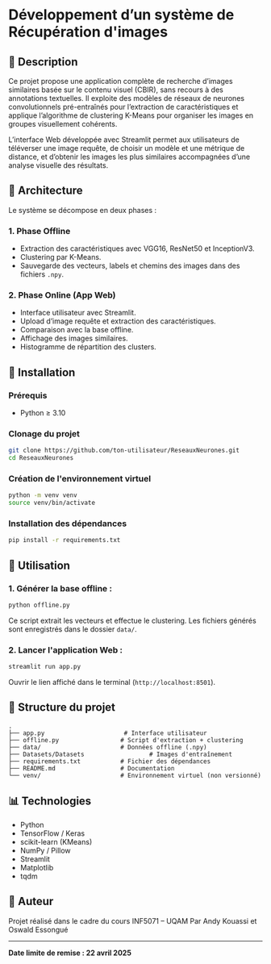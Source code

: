 # Développement d’un système de Récupération d'images 

## 📌 Description
Ce projet propose une application complète de recherche d’images similaires basée sur le contenu visuel (CBIR), sans recours à des annotations textuelles. Il exploite des modèles de réseaux de neurones convolutionnels pré-entraînés pour l’extraction de caractéristiques et applique l’algorithme de clustering K-Means pour organiser les images en groupes visuellement cohérents.

L’interface Web développée avec Streamlit permet aux utilisateurs de téléverser une image requête, de choisir un modèle et une métrique de distance, et d’obtenir les images les plus similaires accompagnées d’une analyse visuelle des résultats.

## 🧱 Architecture
Le système se décompose en deux phases :

### 1. Phase Offline
- Extraction des caractéristiques avec VGG16, ResNet50 et InceptionV3.
- Clustering par K-Means.
- Sauvegarde des vecteurs, labels et chemins des images dans des fichiers `.npy`.

### 2. Phase Online (App Web)
- Interface utilisateur avec Streamlit.
- Upload d’image requête et extraction des caractéristiques.
- Comparaison avec la base offline.
- Affichage des images similaires.
- Histogramme de répartition des clusters.

## 🚀 Installation

### Prérequis
- Python ≥ 3.10

### Clonage du projet
```bash
git clone https://github.com/ton-utilisateur/ReseauxNeurones.git
cd ReseauxNeurones
```

### Création de l'environnement virtuel
```bash
python -m venv venv
source venv/bin/activate
```

### Installation des dépendances
```bash
pip install -r requirements.txt
```

## 🧪 Utilisation

### 1. Générer la base offline :
```bash
python offline.py
```
Ce script extrait les vecteurs et effectue le clustering. Les fichiers générés sont enregistrés dans le dossier `data/`.

### 2. Lancer l'application Web :
```bash
streamlit run app.py
```
Ouvrir le lien affiché dans le terminal (`http://localhost:8501`).

## 📂 Structure du projet
```
.
├── app.py                      # Interface utilisateur
├── offline.py                 # Script d'extraction + clustering
├── data/                      # Données offline (.npy)
├── Datasets/Datasets                  # Images d'entraînement
├── requirements.txt           # Fichier des dépendances
├── README.md                  # Documentation
└── venv/                      # Environnement virtuel (non versionné)
```

## 📊 Technologies
- Python
- TensorFlow / Keras
- scikit-learn (KMeans)
- NumPy / Pillow
- Streamlit
- Matplotlib
- tqdm

## 👤 Auteur
Projet réalisé dans le cadre du cours INF5071 – UQAM
Par Andy Kouassi et Oswald Essongué

---

**Date limite de remise : 22 avril 2025**
